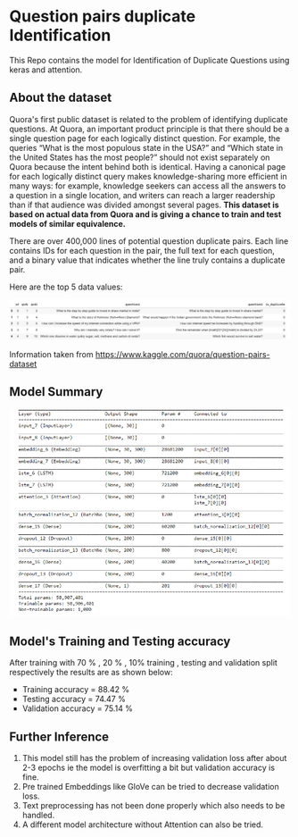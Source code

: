 # Question pairs duplicate Identification
This Repo contains the model for Identification of Duplicate Questions using keras and attention.

## About the dataset

Quora's first public dataset is related to the problem of identifying duplicate questions. At Quora, an important product principle is that there should be a single question page for each logically distinct question. For example, the queries “What is the most populous state in the USA?” and “Which state in the United States has the most people?” should not exist separately on Quora because the intent behind both is identical. Having a canonical page for each logically distinct query makes knowledge-sharing more efficient in many ways: for example, knowledge seekers can access all the answers to a question in a single location, and writers can reach a larger readership than if that audience was divided amongst several pages.
**This dataset is based on actual data from Quora and is giving a chance to train and test models of similar equivalence.**

There are over 400,000 lines of potential question duplicate pairs. Each line contains IDs for each question in the pair, the full text for each question, and a binary value that indicates whether the line truly contains a duplicate pair.

Here are the top 5 data values:
<div align='center'>
  <img src = "https://github.com/praneethratna/Question-pairs-duplicate/blob/master/data-image.png" alt = "drawing"/></br>
</div>

Information taken from https://www.kaggle.com/quora/question-pairs-dataset

## Model Summary
<div align='center'>
  <img src = "https://github.com/praneethratna/Question-pairs-duplicate/blob/master/summary.png" alt = "drawing"/></br>
</div>

## Model's Training and Testing accuracy
After training with 70 % , 20 % , 10% training , testing and validation split respectively the results are as shown below:

<ul type = "square" >
  <li> Training accuracy = 88.42 % </li>
  <li> Testing accuracy = 74.47 % </li>
  <li> Validation accuracy = 75.14 % </li>
</ul>

## Further Inference
<ol type = "1">
  <li>This model still has the problem of increasing validation loss after about 2-3 epochs ie the model is overfitting a bit but validation accuracy is fine.</li>
  <li>Pre trained Embeddings like GloVe can be tried to decrease validation loss.</li>
  <li>Text preprocessing has not been done properly which also needs to be handled.</li>
  <li>A different model architecture without Attention can also be tried.</li>
</ol>  
